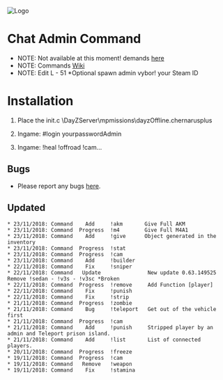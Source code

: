 ![Logo](https://cdn.discordapp.com/attachments/499241118060511252/514073091375235082/dayzlogo1.png)

Chat Admin Command
=================================

 - NOTE: Not available at this moment! demands [here](https://github.com/Malotruu/test/issues) 
 - NOTE: Commands [Wiki](https://github.com/Malotruu/test/wiki)  
 - NOTE: Edit L - 51 *Optional spawn admin vybor! your Steam ID


Installation
=================================

1.  Place the init.c  \DayZServer\mpmissions\dayzOffline.chernarusplus

2. Ingame: #login yourpasswordAdmin

3. Ingame: !heal !offroad !cam…


Bugs
-----------

 - Please report any bugs [here](https://github.com/Malotruu/test/issues).


 Updated
-----------


	* 23/11/2018: Command    Add     !akm       Give Full AKM
	* 23/11/2018: Command  Progress  !m4        Give Full M4A1
	* 23/11/2018: Command    Add     !give      Object generated in the inventory
	* 23/11/2018: Command  Progress  !stat
	* 23/11/2018: Command  Progress  !cam
	* 23/11/2018: Command    Add     !builder      
	* 22/11/2018: Command    Fix     !sniper
	* 22/11/2018: Command   Update               New update 0.63.149525 Remove !sedan - !v3s - !v3sc *Broken
	* 22/11/2018: Command  Progress  !remove     Add Function [player]
	* 22/11/2018: Command    Fix     !punish
	* 22/11/2018: Command    Fix     !strip
	* 21/11/2018: Command  Progress  !zombie
	* 21/11/2018: Command    Bug     !teleport   Get out of the vehicle first
	* 21/11/2018: Command  Progress  !cam
	* 21/11/2018: Command    Add     !punish     Stripped player by an admin and Teleport prison island.
	* 21/11/2018: Command    Add     !list       List of connected players.
	* 20/11/2018: Command  Progress  !freeze
	* 19/11/2018: Command  Progress  !cam
	* 19/11/2018: Command   Remove   !weapon     
	* 19/11/2018: Command    Fix     !stamina
